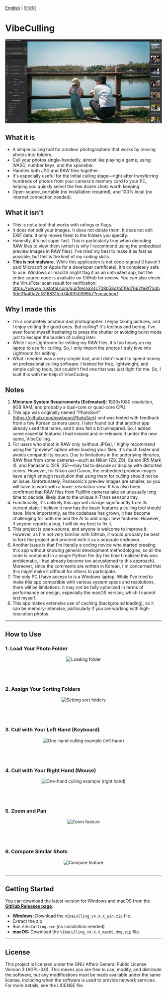 [English](README.md) | [한국어](README.ko.md)

# VibeCulling

![VibeCulling Screenshot](./.github/assets/vibeculling_main.png)

## What it is
*   A simple culling tool for amateur photographers that works by moving photos into folders.
*   Cull your photos single-handedly, almost like playing a game, using WASD, number keys, and the spacebar.
*   Handles both JPG and RAW files together.
*   It's especially useful for the initial culling stage—right after transferring hundreds of photos from your camera's memory card to your PC, helping you quickly select the few dozen shots worth keeping.
*   Open-source, portable (no installation required), and 100% local (no internet connection needed).

## What it isn't
*   This is not a tool that works with ratings or flags.
*   It does not edit your images. It does not delete them. It does not edit EXIF data. It only moves them to the folders you specify.
*   Honestly, it's not super fast. This is particularly true when decoding RAW files to view them (which is why I recommend using the embedded preview images in RAW files). I've tried my best to make it as fast as possible, but this is the limit of my coding skills.
*   **This is not malware.** While this application is not code-signed (I haven't paid Microsoft or Apple for a developer certificate), it's completely safe to use. Windows or macOS might flag it as an untrusted app, but the entire source code is available on GitHub for review. You can also check the VirusTotal scan result for verification: https://www.virustotal.com/gui/file/aa34c708b58d1b5f0d7662fe8f73db3de01a40a2cf816831fcd74dfff50396b7?nocache=1

## Why I made this
*   I'm a completely amateur dad photographer. I enjoy taking pictures, and I enjoy editing the good ones. But culling? It's tedious and boring. I've even found myself hesitating to press the shutter or avoiding burst mode just to escape the burden of culling later.
*   While I use Lightroom for editing my RAW files, it's too heavy on my laptop to use for culling. So, I only import the photos I truly love into Lightroom for editing.
*   What I needed was a very simple tool, and I didn't want to spend money on professional culling software. I looked for free, lightweight, and simple culling tools, but couldn't find one that was just right for me. So, I built this with the help of VibeCoding.

## Notes
1.  **Minimum System Requirements (Estimated):** 1920x1080 resolution, 8GB RAM, and probably a dual-core or quad-core CPU.
2.  This app was originally named "PhotoSort"(https://github.com/newboon/PhotoSort) and was tested with feedback from a few Korean camera users. I later found out that another app already used that name, and it also felt a bit uninspired. So, I added some essential features I had missed and re-released it under the new name, VibeCulling.
3.  For users who shoot in RAW only (without JPGs), I highly recommend using the "preview" option when loading your files. It's much faster and avoids compatibility issues. Due to limitations in the underlying libraries, RAW files from some cameras—such as Nikon (Z8, Z9), Canon (R5 Mark II), and Panasonic (S1R, S5)—may fail to decode or display with distorted colors. However, for Nikon and Canon, the embedded preview images have a high enough resolution that using them for culling should not be an issue. Unfortunately, Panasonic's preview images are smaller, so you will have to work with a lower-resolution view. It has also been confirmed that RAW files from Fujifilm cameras take an unusually long time to decode, likely due to the unique X-Trans sensor array.
4.  Functionally, it's unlikely this app will change significantly from its current state. I believe it now has the basic features a culling tool should have. More importantly, as the codebase has grown, it has become challenging for both me and the AI to add major new features. However, if anyone reports a bug, I will do my best to fix it.
5.  This project is open-source, and anyone is welcome to improve it. However, as I'm not very familiar with GitHub, it would probably be best to fork the project and proceed with it as a separate endeavor.
6.  Another issue is that I'm literally a coding novice who started creating this app without knowing general development methodologies, so all the code is contained in a single Python file (by the time I realized this was problematic, I had already become too accustomed to this approach). Moreover, since the comments are written in Korean, I'm concerned that this might make it difficult for others to participate.
7.  The only PC I have access to is a Windows laptop. While I've tried to make this app compatible with various system specs and resolutions, there will be limitations. It may not be fully optimized in terms of performance or design, especially the macOS version, which I cannot test myself.
8.  This app makes extensive use of caching (background loading), so it can be memory-intensive, particularly if you are working with high-resolution photos.


---

## How to Use

### 1. Load Your Photo Folder
<div align="center">
  <img src=".github/assets/1-folderload.webp" alt="Loading folder" style="margin-bottom: 20px;">
  <br><br><br>
</div>

### 2. Assign Your Sorting Folders
<div align="center">
  <img src=".github/assets/2-sortfolder.webp" alt="Setting sort folders" style="margin-bottom: 20px;">
  <br><br><br>
</div>

### 3. Cull with Your Left Hand (Keyboard)
<div align="center">
  <img src=".github/assets/3-lefthand.webp" alt="One-hand culling example (left hand)" style="margin-bottom: 20px;">
  <br><br><br>
</div>

### 4. Cull with Your Right Hand (Mouse)
<div align="center">
  <img src=".github/assets/4-righthand.webp" alt="One-hand culling example (right hand)" style="margin-bottom: 20px;">
  <br><br><br>
</div>

### 5. Zoom and Pan
<div align="center">
  <img src=".github/assets/5-zoom.webp" alt="Zoom feature" style="margin-bottom: 20px;">
  <br><br><br>
</div>

### 6. Compare Similar Shots
<div align="center">
  <img src=".github/assets/6-compare.webp" alt="Compare feature" style="margin-bottom: 20px;">
</div>

---

## Getting Started

You can download the latest version for Windows and macOS from the **[GitHub Releases page](https://github.com/newboon/VibeCulling/releases)**.

-   **Windows:** Download the `VibeCulling_vX.X.X_win.zip` file.
-   Extract the zip
-   Run `VibeCulling.exe` (no installation needed)
-   **macOS:** Download the `VibeCulling_vX.X.X_macOS.dmg.zip` file.


---

## License

This project is licensed under the GNU Affero General Public License Version 3 (AGPL-3.0).
This means you are free to use, modify, and distribute the software, but any modifications must be made available under the same license, including when the software is used to provide network services.
For more details, see the LICENSE file.